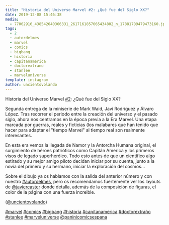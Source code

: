 ```yaml
---
title: "Historia del Universo Marvel #2: ¿Qué fue del Siglo XX?"
date: 2019-12-08 15:46:38
media: 
  - 77062916_438542640366331_2617161857065434802_n_17881709479473160.jpg
tags: 
  - 2
  - autordelmes
  - marvel
  - comics
  - bigbang
  - historia
  - capitanamerica
  - doctorextrano
  - stanlee
  - marveluniverse
template: instagram
author: uncientovolando
---
```


Historia del Universo Marvel [#2](/tags/2): ¿Qué fue del Siglo XX?

Segunda entrega de la miniserie de Mark Waid, Javi Rodríguez y Álvaro López. Tras recorrer el periodo entre la creación del universo y el pasado siglo, ahora nos centramos en la época previa a la Era Marvel. Una etapa marcada por guerras, reales y ficticias (los malabares que han tenido que hacer para adaptar el "tiempo Marvel" al tiempo real son realmente interesantes.

En esta era vemos la llegada de Namor y la Antorcha Humana original, el surgimiento de héroes patrióticos como Capitán America y los primeros visos de legado superheróico. Todo esto antes de que un científico algo estirado y su mejor amigo piloto decidan iniciar por su cuenta, junto a la novia del primero y su hermano, iniciar la exploración del cosmos...

Sobre el dibujo ya os hablamos con la salida del anterior número y con nuestro [#autordelmes](/tags/autordelmes), pero os recomendamos fuertemente ver los layouts de [@javiercaster](https://instagram.com/javiercaster) donde detalla, además de la composición de figuras, el color de la página con una fuerza increible.

([@uncientovolando](https://instagram.com/uncientovolando))

[#marvel](/tags/marvel) [#comics](/tags/comics) [#bigbang](/tags/bigbang) [#historia](/tags/historia) [#capitanamerica](/tags/capitanamerica) [#doctorextraño](/tags/doctorextrano) [#stanlee](/tags/stanlee) [#marveluniverse](/tags/marveluniverse) [@paninicomicsespana](https://instagram.com/paninicomicsespana)
